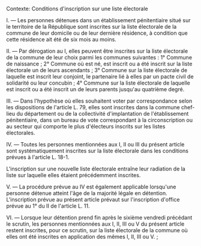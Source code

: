 Contexte: Conditions d'inscription sur une liste électorale

I. — Les personnes détenues dans un établissement pénitentiaire situé sur le territoire de la République sont inscrites sur la liste électorale de la commune de leur domicile ou de leur dernière résidence, à condition que cette résidence ait été de six mois au moins.

II. — Par dérogation au I, elles peuvent être inscrites sur la liste électorale de la commune de leur choix parmi les communes suivantes : 1° Commune de naissance ; 2° Commune où est né, est inscrit ou a été inscrit sur la liste électorale un de leurs ascendants ; 3° Commune sur la liste électorale de laquelle est inscrit leur conjoint, le partenaire lié à elles par un pacte civil de solidarité ou leur concubin ; 4° Commune sur la liste électorale de laquelle est inscrit ou a été inscrit un de leurs parents jusqu'au quatrième degré.

III. — Dans l'hypothèse où elles souhaitent voter par correspondance selon les dispositions de l'article L. 79, elles sont inscrites dans la commune chef-lieu du département ou de la collectivité d'implantation de l'établissement pénitentiaire, dans un bureau de vote correspondant à la circonscription ou au secteur qui comporte le plus d'électeurs inscrits sur les listes électorales.

IV. — Toutes les personnes mentionnées aux I, II ou III du présent article sont systématiquement inscrites sur la liste électorale dans les conditions prévues à l'article L. 18-1.

L'inscription sur une nouvelle liste électorale entraîne leur radiation de la liste sur laquelle elles étaient précédemment inscrites.

V. — La procédure prévue au IV est également applicable lorsqu'une personne détenue atteint l'âge de la majorité légale en détention. L'inscription prévue au présent article prévaut sur l'inscription d'office prévue au 1° du II de l'article L. 11.

VI. — Lorsque leur détention prend fin après le sixième vendredi précédant le scrutin, les personnes mentionnées aux I, II, III ou V du présent article restent inscrites, pour ce scrutin, sur la liste électorale de la commune où elles ont été inscrites en application des mêmes I, II, III ou V. ;